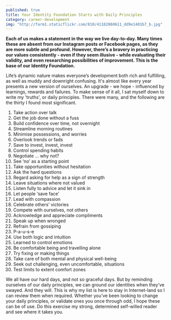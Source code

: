 ```yaml
---
published: true
title: Your Identity Foundation Starts with Daily Principles
category: career-development
img: "http://farm1.staticflickr.com/810/41182060611_dd9e1401b7_b.jpg"
---
```

**Each of us makes a statement in the way we live day-to-day. Many times these are absent from our Instagram posts or Facebook pages, as they are more subtle and profound. However, there’s a bravery in practicing our values consistently - even if they seem illusive - while evaluating their validity, and even researching possibilities of improvement. This is the base of our Identity Foundation.**

Life’s dynamic nature makes everyone’s development both rich and fulfilling, as well as muddy and downright confusing. It's almost like every year presents a new version of ourselves. An upgrade - we hope - influenced by learnings, rewards and failures. To make sense of it all, I sat myself down to write my 'truths', or daily principles. There were many, and the following are the thirty I found most significant.

1. Take action over talk
2. Get the job done without a fuss
3. Build confidence over time, not overnight
4. Streamline morning routines
5. Minimise possessions, and worries
6. Overlook trends or fads
7. Save to invest, invest, invest
8. Control spending habits
9. Negotiate … why not?
10. See ‘no’ as a starting point
11. Take opportunities without hesitation
12. Ask the hard questions
13. Regard asking for help as a sign of strength 
14. Leave situations where not valued
15. Listen fully to advice and let it sink in
16. Let people ‘save face’
17. Lead with compassion
18. Celebrate others’ victories
19. Compete with ourselves, not others
20. Acknowledge and appreciate compliments 
21. Speak up when wronged
22. Refrain from gossiping 
23. P-a-u-s-e 
24. Use both logic and intuition
25. Learned to control emotions
26. Be comfortable being and travelling alone
27. Try fixing or making things 
28. Take care of both mental and physical well-being
29. Seek out challenging, even uncomfortable, situations
30. Test limits to extent comfort zones

We all have our hard days, and not so graceful days. But by reminding ourselves of our daily principles, we can ground our identities when they’ve swayed. And they will. This is why my list is here to stay in Internet-land so I can review them when required. Whether you’ve been looking to change your daily principles, or validate ones you once through odd, I hope these can be of  use. Do this exercise my strong, determined self-willed reader and see where it takes you.
